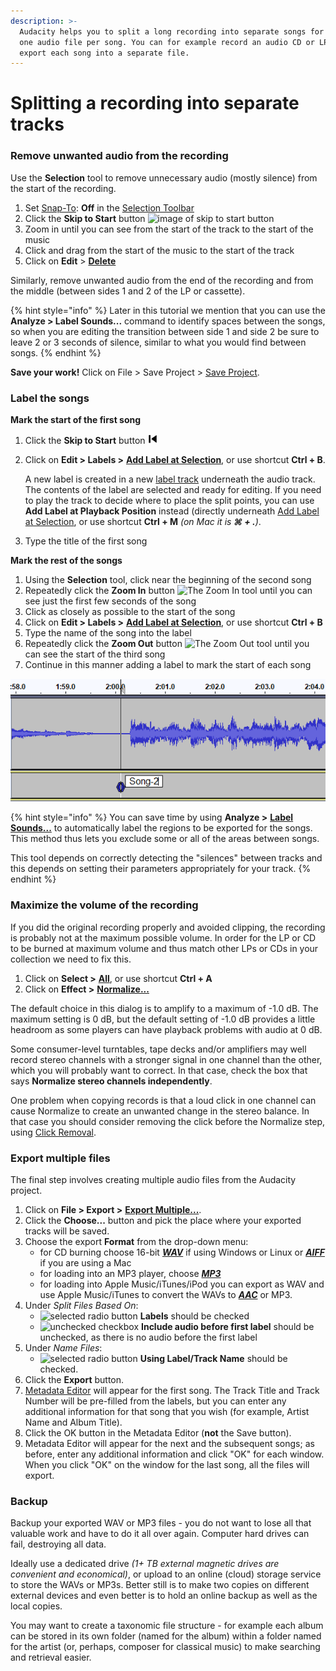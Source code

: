 ```yaml
---
description: >-
  Audacity helps you to split a long recording into separate songs for export as
  one audio file per song. You can for example record an audio CD or LP and then
  export each song into a separate file.
---
```


# Splitting a recording into separate tracks

### Remove unwanted audio from the recording

Use the **Selection** tool to remove unnecessary audio (mostly silence) from the start of the recording.

1. Set [Snap-To](https://manual.audacityteam.org/man/selection\_toolbar.html#snap): **Off** in the [Selection Toolbar](https://manual.audacityteam.org/man/selection\_toolbar.html)
2. Click the **Skip to Start** button ![image of skip to start button](https://manual.audacityteam.org/m/images/0/01/rewind.png)
3. Zoom in until you can see from the start of the track to the start of the music
4. Click and drag from the start of the music to the start of the track
5. Click on **Edit** > [**Delete**](https://manual.audacityteam.org/man/edit\_menu.html#delete)

Similarly, remove unwanted audio from the end of the recording and from the middle (between sides 1 and 2 of the LP or cassette).

{% hint style="info" %}
Later in this tutorial we mention that you can use the **Analyze > Label Sounds...** command to identify spaces between the songs, so when you are editing the transition between side 1 and side 2 be sure to leave 2 or 3 seconds of silence, similar to what you would find between songs.
{% endhint %}

**Save your work!** Click on File > Save Project > [Save Project](https://manual.audacityteam.org/man/file\_menu\_save\_project.html#save\_project).

### Label the songs

**Mark the start of the first song**

1. Click the **Skip to Start** button ![](../../.gitbook/assets/Rewind.png)
2.  Click on **Edit > Labels >** [**Add Label at Selection**](https://manual.audacityteam.org/man/edit\_menu\_labels.html#addlabelatselection), or use shortcut **Ctrl + B**.

    A new label is created in a new [label track](https://manual.audacityteam.org/man/label\_tracks.html) underneath the audio track. The contents of the label are selected and ready for editing. If you need to play the track to decide where to place the split points, you can use **Add Label at Playback Position** instead (directly underneath [Add Label at Selection](https://manual.audacityteam.org/man/edit\_menu\_labels.html#addlabelatselection), or use shortcut **Ctrl + M** _(on Mac it is **⌘ + .**)_.
3. Type the title of the first song

**Mark the rest of the songs**

1. Using the **Selection** tool, click near the beginning of the second song
2. Repeatedly click the **Zoom In** button ![The Zoom In tool](https://manual.audacityteam.org/m/images/e/e0/tool\_edit\_zoomin.png) until you can see just the first few seconds of the song
3. Click as closely as possible to the start of the song
4. Click on **Edit > Labels >** [**Add Label at Selection**](https://manual.audacityteam.org/man/edit\_menu\_labels.html#addlabelatselection), or use shortcut **Ctrl + B**
5. Type the name of the song into the label
6. Repeatedly click the **Zoom Out** button ![The Zoom Out tool](https://manual.audacityteam.org/m/images/d/d3/tool\_edit\_zoomout.png) until you can see the start of the third song
7. Continue in this manner adding a label to mark the start of each song

![Label at the start of the second song in the audio track](<../../.gitbook/assets/song2 label.png>)

{% hint style="info" %}
You can save time by using **Analyze >** [**Label Sounds...**](https://manual.audacityteam.org/man/label\_sounds.html) to automatically label the regions to be exported for the songs. This method thus lets you exclude some or all of the areas between songs.

This tool depends on correctly detecting the "silences" between tracks and this depends on setting their parameters appropriately for your track.
{% endhint %}

### Maximize the volume of the recording

If you did the original recording properly and avoided clipping, the recording is probably not at the maximum possible volume. In order for the LP or CD to be burned at maximum volume and thus match other LPs or CDs in your collection we need to fix this.

1. Click on **Select >** [**All**](https://manual.audacityteam.org/man/select\_menu.html#all), or use shortcut **Ctrl + A**
2. Click on **Effect >** [**Normalize...**](https://manual.audacityteam.org/man/normalize.html)

The default choice in this dialog is to amplify to a maximum of -1.0 dB. The maximum setting is 0 dB, but the default setting of -1.0 dB provides a little headroom as some players can have playback problems with audio at 0 dB.

Some consumer-level turntables, tape decks and/or amplifiers may well record stereo channels with a stronger signal in one channel than the other, which you will probably want to correct. In that case, check the box that says **Normalize stereo channels independently**.

One problem when copying records is that a loud click in one channel can cause Normalize to create an unwanted change in the stereo balance. In that case you should consider removing the click before the Normalize step, using [Click Removal](https://manual.audacityteam.org/man/click\_removal.html).

### Export multiple files

The final step involves creating multiple audio files from the Audacity project.

1. Click on **File > Export >** [**Export Multiple...**](https://manual.audacityteam.org/man/export\_multiple.html).
2. Click the **Choose...** button and pick the place where your exported tracks will be saved.
3. Choose the export **Format** from the drop-down menu:
   * for CD burning choose 16-bit [_**WAV**_](https://manual.audacityteam.org/man/glossary.html#wav) if using Windows or Linux or [_**AIFF**_](https://manual.audacityteam.org/man/glossary.html#aiff) if you are using a Mac
   * for loading into an MP3 player, choose [_**MP3**_](https://manual.audacityteam.org/man/glossary.html#mp3)
   * for loading into Apple Music/iTunes/iPod you can export as WAV and use Apple Music/iTunes to convert the WAVs to [_**AAC**_](https://manual.audacityteam.org/man/glossary.html#aac) or MP3.
4. Under _Split Files Based On_:
   * ![selected radio button](https://manual.audacityteam.org/m/images/7/7e/radioselected.png) **Labels** should be checked
   * ![unchecked checkbox](https://manual.audacityteam.org/m/images/a/a8/checkboxnotchecked.png) **Include audio before first label** should be unchecked, as there is no audio before the first label
5. Under _Name Files_:
   * ![selected radio button](https://manual.audacityteam.org/m/images/7/7e/radioselected.png) **Using Label/Track Name** should be checked.
6. Click the **Export** button.
7. [Metadata Editor](https://manual.audacityteam.org/man/metadata\_editor.html) will appear for the first song. The Track Title and Track Number will be pre-filled from the labels, but you can enter any additional information for that song that you wish (for example, Artist Name and Album Title).
8. Click the OK button in the Metadata Editor (**not** the Save button).
9. Metadata Editor will appear for the next and the subsequent songs; as before, enter any additional information and click "OK" for each window. When you click "OK" on the window for the last song, all the files will export.

### Backup

Backup your exported WAV or MP3 files - you do not want to lose all that valuable work and have to do it all over again. Computer hard drives can fail, destroying all data.

Ideally use a dedicated drive _(1+ TB external magnetic drives are convenient and economical)_, or upload to an online (cloud) storage service to store the WAVs or MP3s. Better still is to make two copies on different external devices and even better is to hold an online backup as well as the local copies.

You may want to create a taxonomic file structure - for example each album can be stored in its own folder (named for the album) within a folder named for the artist (or, perhaps, composer for classical music) to make searching and retrieval easier.
